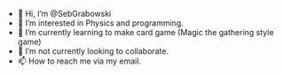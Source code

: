 - 👋 Hi, I’m @SebGrabowski
- 👀 I’m interested in Physics and programming.
- 🌱 I’m currently learning to make card game (Magic the gathering style game)
- 💞️ I’m not currently looking to collaborate.
- 📫 How to reach me via my email.

<!---
SebGrabowski/SebGrabowski is a ✨ special ✨ repository because its `README.md` (this file) appears on your GitHub profile.
You can click the Preview link to take a look at your changes.
--->
